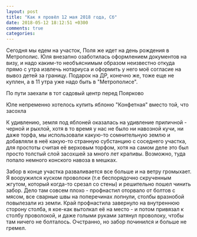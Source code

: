 ```yaml
---
layout: post
title: "Как я провёл 12 мая 2018 года, Сб"
date: 2018-05-12 18:12:51 +0300
comments: true
categories: 
---
```

Сегодня мы едем на участок, Поля же идет на день рождения в Метрополис. Юля внезапно озаботилась оформлением документов на визу, и надо каким-то необъяснимым образом неизвестно откуда прямо с утра извлечь нотариуса и оформить у него моё согласие на вывоз детей за границу. Подарок на ДР, конечно же, тоже еще не куплен, а в 11 утра уже надо быть в "Метрополисе".


По пути заехали в тот садовый центр перед Поярково

Юле непременно хотелось купить яблоню "Конфетная" вместо той, что засохла


К удивлению, земля под яблоней оказалась на удивление приличной - черной и рыхлой, хотя в то время у нас не было ни навозной кучи, ни даже торфа, мы использовали какую-то сомнительную землю и добавляли в неё какую-то странную субстанцию с соседнего участка, для простоты считая её верховым торфом, хотя на самом деле это был просто толстый слой засохшей за много лет крапивы. Возможно, туда попало немного конского навоза в мешках.


Забор в конце участка разваливается все больше и на ветру громыхает. Я вооружился куском проволоки (т.е беспорядочно скрученным жгутом, который когда-то срезал со стены) и решительно пошел чинить забор. Дело там совсем плохо - профнастил оторвало от болтов с мясом, все сварные швы на поперечинах лопнули, столбы вразнобой повылезали из земли. Край профнастила завернуло на внутреннюю сторону столба, я кое-как вытолкал её на место - и потом привязал к столбу проволокой, и даже голыми руками затянул проволоку, чтобы там ничего не болталось. Очстранно, но забор починился и больше не гремел.